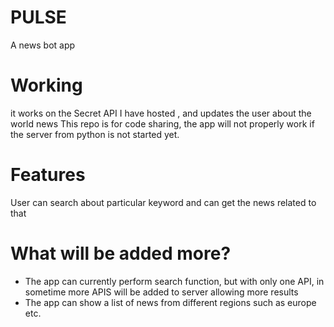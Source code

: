 # PULSE
A news bot app

# Working
it works on the Secret API I have hosted , and updates the user about the world news
This repo is for code sharing, the app will not properly work if the server from python is not started yet.

# Features
User can search about particular keyword and can get the news related to that

# What will be added more?
- The app can currently perform search function, but with only one API, in sometime more APIS will be added to server allowing more results
- The app can show a list of news from different regions such as europe etc.
